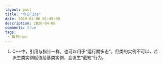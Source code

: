 ```yaml
---
layout: post
title: "今日Tips"
date: 2019-04-06 01:45:00
description: 2020-04-06
comments: true
tags: 
 - 每日tips
---
```


1. C++中，引用与指针一样，也可以用于“运行期多态”。但类的实例不可以，若派生类实例赋值给基类实例，会发生“截短”行为。